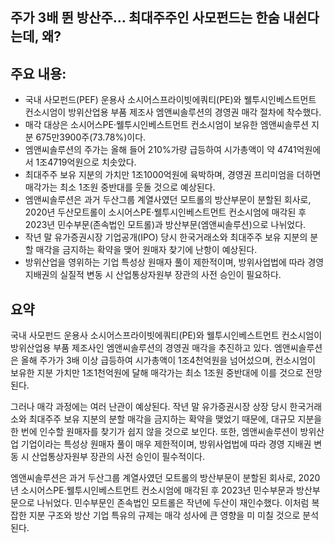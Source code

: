 ## 주가 3배 뛴 방산주… 최대주주인 사모펀드는 한숨 내쉰다는데, 왜?

## 주요 내용:
*   국내 사모펀드(PEF) 운용사 소시어스프라이빗에쿼티(PE)와 웰투시인베스트먼트 컨소시엄이 방위산업용 부품 제조사 엠앤씨솔루션의 경영권 매각 절차에 착수했다.
*   매각 대상은 소시어스PE·웰투시인베스트먼트 컨소시엄이 보유한 엠앤씨솔루션 지분 675만3900주(73.78%)이다.
*   엠앤씨솔루션의 주가는 올해 들어 210%가량 급등하여 시가총액이 약 4741억원에서 1조4719억원으로 치솟았다.
*   최대주주 보유 지분의 가치만 1조1000억원에 육박하며, 경영권 프리미엄을 더하면 매각가는 최소 1조원 중반대를 웃돌 것으로 예상된다.
*   엠앤씨솔루션은 과거 두산그룹 계열사였던 모트롤의 방산부문이 분할된 회사로, 2020년 두산모트롤이 소시어스PE·웰투시인베스트먼트 컨소시엄에 매각된 후 2023년 민수부문(존속법인 모트롤)과 방산부문(엠앤씨솔루션)으로 나뉘었다.
*   작년 말 유가증권시장 기업공개(IPO) 당시 한국거래소와 최대주주 보유 지분의 분할 매각을 금지하는 확약을 맺어 원매자 찾기에 난항이 예상된다.
*   방위산업을 영위하는 기업 특성상 원매자 풀이 제한적이며, 방위사업법에 따라 경영 지배권의 실질적 변동 시 산업통상자원부 장관의 사전 승인이 필요하다.

## 요약
국내 사모펀드 운용사 소시어스프라이빗에쿼티(PE)와 웰투시인베스트먼트 컨소시엄이 방위산업용 부품 제조사인 엠앤씨솔루션의 경영권 매각을 추진하고 있다. 엠앤씨솔루션은 올해 주가가 3배 이상 급등하여 시가총액이 1조4천억원을 넘어섰으며, 컨소시엄이 보유한 지분 가치만 1조1천억원에 달해 매각가는 최소 1조원 중반대에 이를 것으로 전망된다.

그러나 매각 과정에는 여러 난관이 예상된다. 작년 말 유가증권시장 상장 당시 한국거래소와 최대주주 보유 지분의 분할 매각을 금지하는 확약을 맺었기 때문에, 대규모 지분을 한 번에 인수할 원매자를 찾기가 쉽지 않을 것으로 보인다. 또한, 엠앤씨솔루션이 방위산업 기업이라는 특성상 원매자 풀이 매우 제한적이며, 방위사업법에 따라 경영 지배권 변동 시 산업통상자원부 장관의 사전 승인이 필수적이다.

엠앤씨솔루션은 과거 두산그룹 계열사였던 모트롤의 방산부문이 분할된 회사로, 2020년 소시어스PE·웰투시인베스트먼트 컨소시엄에 매각된 후 2023년 민수부문과 방산부문으로 나뉘었다. 민수부문인 존속법인 모트롤은 작년에 두산이 재인수했다. 이처럼 복잡한 지분 구조와 방산 기업 특유의 규제는 매각 성사에 큰 영향을 미 미칠 것으로 분석된다.